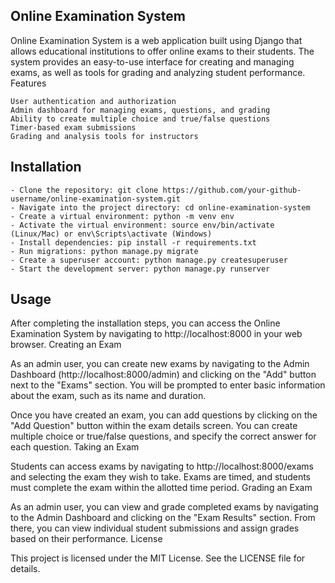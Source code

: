 ## Online Examination System

Online Examination System is a web application built using Django that allows educational institutions to offer online exams to their students. The system provides an easy-to-use interface for creating and managing exams, as well as tools for grading and analyzing student performance.
Features

    User authentication and authorization
    Admin dashboard for managing exams, questions, and grading
    Ability to create multiple choice and true/false questions
    Timer-based exam submissions
    Grading and analysis tools for instructors

## Installation

    - Clone the repository: git clone https://github.com/your-github-username/online-examination-system.git
    - Navigate into the project directory: cd online-examination-system
    - Create a virtual environment: python -m venv env
    - Activate the virtual environment: source env/bin/activate (Linux/Mac) or env\Scripts\activate (Windows)
    - Install dependencies: pip install -r requirements.txt
    - Run migrations: python manage.py migrate
    - Create a superuser account: python manage.py createsuperuser
    - Start the development server: python manage.py runserver

## Usage

After completing the installation steps, you can access the Online Examination System by navigating to http://localhost:8000 in your web browser.
Creating an Exam

As an admin user, you can create new exams by navigating to the Admin Dashboard (http://localhost:8000/admin) and clicking on the "Add" button next to the "Exams" section. You will be prompted to enter basic information about the exam, such as its name and duration.

Once you have created an exam, you can add questions by clicking on the "Add Question" button within the exam details screen. You can create multiple choice or true/false questions, and specify the correct answer for each question.
Taking an Exam

Students can access exams by navigating to http://localhost:8000/exams and selecting the exam they wish to take. Exams are timed, and students must complete the exam within the allotted time period.
Grading an Exam

As an admin user, you can view and grade completed exams by navigating to the Admin Dashboard and clicking on the "Exam Results" section. From there, you can view individual student submissions and assign grades based on their performance.
License

This project is licensed under the MIT License. See the LICENSE file for details.
